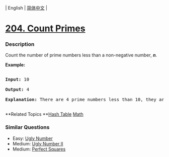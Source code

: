| English | [简体中文](README.md) |

# [204. Count Primes](https://leetcode-cn.com/problems/count-primes)
 ### Description
<p>Count the number of prime numbers less than a non-negative number, <b><i>n</i></b>.</p>

<p><strong>Example:</strong></p>

<pre>
<strong>Input:</strong> 10
<strong>Output:</strong> 4
<strong>Explanation:</strong> There are 4 prime numbers less than 10, they are 2, 3, 5, 7.
</pre>

**Related Topics	**[Hash Table](https://leetcode-cn.com/tag/hash-table) [Math](https://leetcode-cn.com/tag/math) 

### Similar Questions
 - Easy:	[Ugly Number](https://leetcode-cn.com/problems/ugly-number) 
 - Medium:	[Ugly Number II](https://leetcode-cn.com/problems/ugly-number-ii) 
 - Medium:	[Perfect Squares](https://leetcode-cn.com/problems/perfect-squares) 
